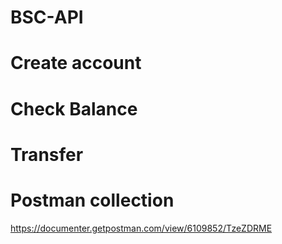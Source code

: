 # BSC-API

# Create account
# Check Balance
# Transfer

# Postman collection
https://documenter.getpostman.com/view/6109852/TzeZDRME